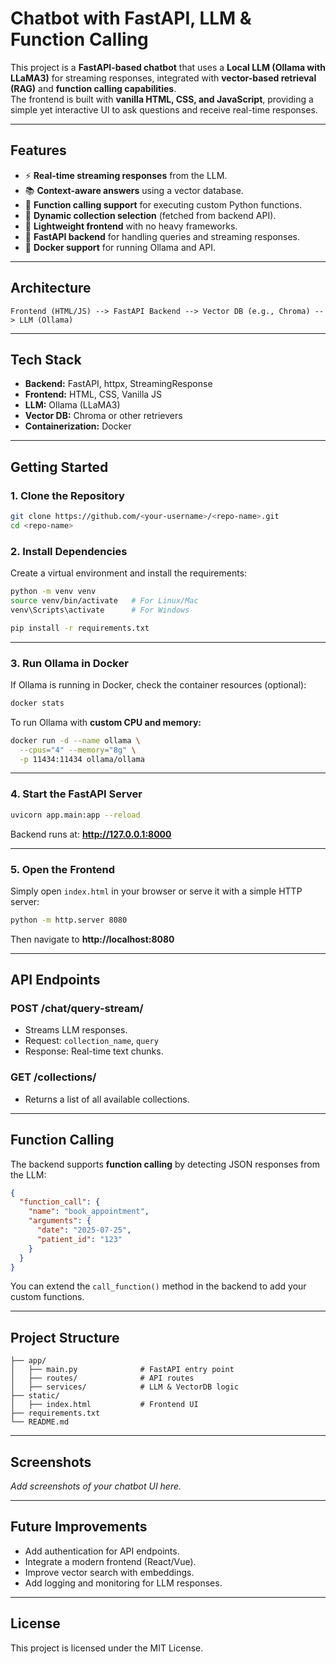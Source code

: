 
# Chatbot with FastAPI, LLM & Function Calling

This project is a **FastAPI-based chatbot** that uses a **Local LLM (Ollama with LLaMA3)** for streaming responses, integrated with **vector-based retrieval (RAG)** and **function calling capabilities**.  
The frontend is built with **vanilla HTML, CSS, and JavaScript**, providing a simple yet interactive UI to ask questions and receive real-time responses.

---

## Features
- ⚡ **Real-time streaming responses** from the LLM.
- 📚 **Context-aware answers** using a vector database.
- 🧠 **Function calling support** for executing custom Python functions.
- 🔄 **Dynamic collection selection** (fetched from backend API).
- 🎨 **Lightweight frontend** with no heavy frameworks.
- 🚀 **FastAPI backend** for handling queries and streaming responses.
- 🐳 **Docker support** for running Ollama and API.

---

## Architecture
```
Frontend (HTML/JS) --> FastAPI Backend --> Vector DB (e.g., Chroma) --> LLM (Ollama)
```

---

## Tech Stack
- **Backend:** FastAPI, httpx, StreamingResponse
- **Frontend:** HTML, CSS, Vanilla JS
- **LLM:** Ollama (LLaMA3)
- **Vector DB:** Chroma or other retrievers
- **Containerization:** Docker

---

## Getting Started

### 1. Clone the Repository
```bash
git clone https://github.com/<your-username>/<repo-name>.git
cd <repo-name>
```

### 2. Install Dependencies
Create a virtual environment and install the requirements:
```bash
python -m venv venv
source venv/bin/activate   # For Linux/Mac
venv\Scripts\activate      # For Windows

pip install -r requirements.txt
```

---

### 3. Run Ollama in Docker
If Ollama is running in Docker, check the container resources (optional):
```bash
docker stats
```
To run Ollama with **custom CPU and memory:**
```bash
docker run -d --name ollama \
  --cpus="4" --memory="8g" \
  -p 11434:11434 ollama/ollama
```

---

### 4. Start the FastAPI Server
```bash
uvicorn app.main:app --reload
```
Backend runs at: **http://127.0.0.1:8000**

---

### 5. Open the Frontend
Simply open `index.html` in your browser or serve it with a simple HTTP server:
```bash
python -m http.server 8080
```
Then navigate to **http://localhost:8080**

---

## API Endpoints
### POST /chat/query-stream/
- Streams LLM responses.
- Request: `collection_name`, `query`
- Response: Real-time text chunks.

### GET /collections/
- Returns a list of all available collections.

---

## Function Calling
The backend supports **function calling** by detecting JSON responses from the LLM:
```json
{
  "function_call": {
    "name": "book_appointment",
    "arguments": {
      "date": "2025-07-25",
      "patient_id": "123"
    }
  }
}
```
You can extend the `call_function()` method in the backend to add your custom functions.

---

## Project Structure
```
├── app/
│   ├── main.py              # FastAPI entry point
│   ├── routes/              # API routes
│   ├── services/            # LLM & VectorDB logic
├── static/
│   ├── index.html           # Frontend UI
├── requirements.txt
└── README.md
```

---

## Screenshots
_Add screenshots of your chatbot UI here._

---

## Future Improvements
- Add authentication for API endpoints.
- Integrate a modern frontend (React/Vue).
- Improve vector search with embeddings.
- Add logging and monitoring for LLM responses.

---

## License
This project is licensed under the MIT License.
